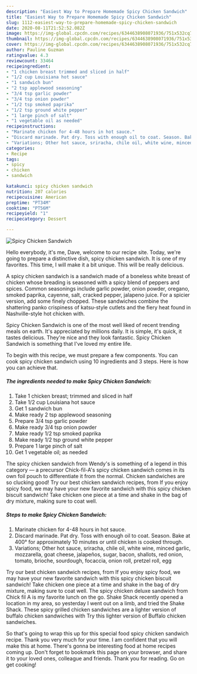 ```yaml
---
description: "Easiest Way to Prepare Homemade Spicy Chicken Sandwich"
title: "Easiest Way to Prepare Homemade Spicy Chicken Sandwich"
slug: 1112-easiest-way-to-prepare-homemade-spicy-chicken-sandwich
date: 2020-08-11T21:52:52.082Z
image: https://img-global.cpcdn.com/recipes/6344638908071936/751x532cq70/spicy-chicken-sandwich-recipe-main-photo.jpg
thumbnail: https://img-global.cpcdn.com/recipes/6344638908071936/751x532cq70/spicy-chicken-sandwich-recipe-main-photo.jpg
cover: https://img-global.cpcdn.com/recipes/6344638908071936/751x532cq70/spicy-chicken-sandwich-recipe-main-photo.jpg
author: Pauline Guzman
ratingvalue: 4.3
reviewcount: 33464
recipeingredient:
- "1 chicken breast trimmed and sliced in half"
- "1/2 cup Louisiana hot sauce"
- "1 sandwich bun"
- "2 tsp applewood seasoning"
- "3/4 tsp garlic powder"
- "3/4 tsp onion powder"
- "1/2 tsp smoked paprika"
- "1/2 tsp ground white pepper"
- "1 large pinch of salt"
- "1 vegetable oil as needed"
recipeinstructions:
- "Marinate chicken for 4-48 hours in hot sauce."
- "Discard marinade. Pat dry. Toss with enough oil to coat. Season. Bake at 400° for approximately 10 minutes or until chicken is cooked through."
- "Variations; Other hot sauce, sriracha, chile oil, white wine, minced garlic, mozzarella, goat cheese, jalapeños, sugar, bacon, shallots, red onion, tomato, brioche, sourdough, focaccia, onion roll, pretzel roll, egg"
categories:
- Recipe
tags:
- spicy
- chicken
- sandwich

katakunci: spicy chicken sandwich 
nutrition: 207 calories
recipecuisine: American
preptime: "PT34M"
cooktime: "PT56M"
recipeyield: "1"
recipecategory: Dessert

---
```



![Spicy Chicken Sandwich](https://img-global.cpcdn.com/recipes/6344638908071936/751x532cq70/spicy-chicken-sandwich-recipe-main-photo.jpg)

Hello everybody, it's me, Dave, welcome to our recipe site. Today, we're going to prepare a distinctive dish, spicy chicken sandwich. It is one of my favorites. This time, I will make it a bit unique. This will be really delicious.

A spicy chicken sandwich is a sandwich made of a boneless white breast of chicken whose breading is seasoned with a spicy blend of peppers and spices. Common seasonings include garlic powder, onion powder, oregano, smoked paprika, cayenne, salt, cracked pepper, jalapeno juice. For a spicier version, add some finely chopped. These sandwiches combine the shattering panko crispiness of katsu-style cutlets and the fiery heat found in Nashville-style hot chicken with.

Spicy Chicken Sandwich is one of the most well liked of recent trending meals on earth. It's appreciated by millions daily. It is simple, it's quick, it tastes delicious. They're nice and they look fantastic. Spicy Chicken Sandwich is something that I've loved my entire life.


To begin with this recipe, we must prepare a few components. You can cook spicy chicken sandwich using 10 ingredients and 3 steps. Here is how you can achieve that.

<!--inarticleads1-->

##### The ingredients needed to make Spicy Chicken Sandwich:

1. Take 1 chicken breast; trimmed and sliced in half
1. Take 1/2 cup Louisiana hot sauce
1. Get 1 sandwich bun
1. Make ready 2 tsp applewood seasoning
1. Prepare 3/4 tsp garlic powder
1. Make ready 3/4 tsp onion powder
1. Make ready 1/2 tsp smoked paprika
1. Make ready 1/2 tsp ground white pepper
1. Prepare 1 large pinch of salt
1. Get 1 vegetable oil; as needed


The spicy chicken sandwich from Wendy&#39;s is something of a legend in this category — a precursor Chick-fil-A&#39;s spicy chicken sandwich comes in its own foil pouch to differentiate it from the normal. Chicken sandwiches are so clucking good! Try our best chicken sandwich recipes, from If you enjoy spicy food, we may have your new favorite sandwich with this spicy chicken biscuit sandwich! Take chicken one piece at a time and shake in the bag of dry mixture, making sure to coat well. 

<!--inarticleads2-->

##### Steps to make Spicy Chicken Sandwich:

1. Marinate chicken for 4-48 hours in hot sauce.
1. Discard marinade. Pat dry. Toss with enough oil to coat. Season. Bake at 400° for approximately 10 minutes or until chicken is cooked through.
1. Variations; Other hot sauce, sriracha, chile oil, white wine, minced garlic, mozzarella, goat cheese, jalapeños, sugar, bacon, shallots, red onion, tomato, brioche, sourdough, focaccia, onion roll, pretzel roll, egg


Try our best chicken sandwich recipes, from If you enjoy spicy food, we may have your new favorite sandwich with this spicy chicken biscuit sandwich! Take chicken one piece at a time and shake in the bag of dry mixture, making sure to coat well. The spicy chicken deluxe sandwich from Chick fil A is my favorite lunch on the go. Shake Shack recently opened a location in my area, so yesterday I went out on a limb, and tried the Shake Shack. These spicy grilled chicken sandwiches are a lighter version of buffalo chicken sandwiches with Try this lighter version of Buffalo chicken sandwiches. 

So that's going to wrap this up for this special food spicy chicken sandwich recipe. Thank you very much for your time. I am confident that you will make this at home. There's gonna be interesting food at home recipes coming up. Don't forget to bookmark this page on your browser, and share it to your loved ones, colleague and friends. Thank you for reading. Go on get cooking!

